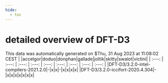 ```yaml
---
hide:
  - toc
---
```


detailed overview of DFT-D3
===========================


This data was automatically generated on $Thu, 31 Aug 2023 at 11:08:02 CEST
| |accelgor|doduo|donphan|gallade|joltik|skitty|swalot|victini|
| :---: | :---: | :---: | :---: | :---: | :---: | :---: | :---: | :---: |
|DFT-D3/3.2.0-intel-compilers-2021.2.0|-|x|x|-|x|x|x|x|
|DFT-D3/3.2.0-iccifort-2020.4.304|-|x|x|x|x|x|x|x|
